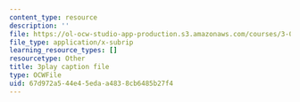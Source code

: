 ```yaml
---
content_type: resource
description: ''
file: https://ol-ocw-studio-app-production.s3.amazonaws.com/courses/3-091sc-introduction-to-solid-state-chemistry-fall-2010/67d972a544e45edaa4838cb6485b27f4_yg4M2xmY4bs.vtt
file_type: application/x-subrip
learning_resource_types: []
resourcetype: Other
title: 3play caption file
type: OCWFile
uid: 67d972a5-44e4-5eda-a483-8cb6485b27f4
---
```

